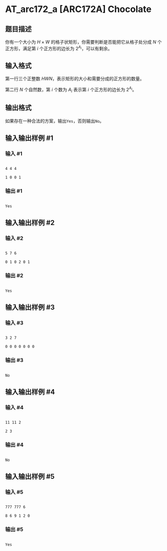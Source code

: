 # AT_arc172_a [ARC172A] Chocolate

## 题目描述

你有一个大小为 $H \times W$ 的格子状矩形，你需要判断是否能把它从格子处分成 $N$ 个正方形，满足第 $i$ 个正方形的边长为 $2^{A_i}$，可以有剩余。

## 输入格式

第一行三个正整数 $H W N$，表示矩形的大小和需要分成的正方形的数量。

第二行 $N$ 个自然数，第 $i$ 个数为 $A_i$ 表示第 $i$ 个正方形的边长为 $2^{A_i}$。

## 输出格式

如果存在一种合法的方案，输出`Yes`，否则输出`No`。

## 输入输出样例 #1

### 输入 #1

```
4 4 4
1 0 0 1
```

### 输出 #1

```
Yes
```

## 输入输出样例 #2

### 输入 #2

```
5 7 6
0 1 0 2 0 1
```

### 输出 #2

```
Yes
```

## 输入输出样例 #3

### 输入 #3

```
3 2 7
0 0 0 0 0 0 0
```

### 输出 #3

```
No
```

## 输入输出样例 #4

### 输入 #4

```
11 11 2
2 3
```

### 输出 #4

```
No
```

## 输入输出样例 #5

### 输入 #5

```
777 777 6
8 6 9 1 2 0
```

### 输出 #5

```
Yes
```